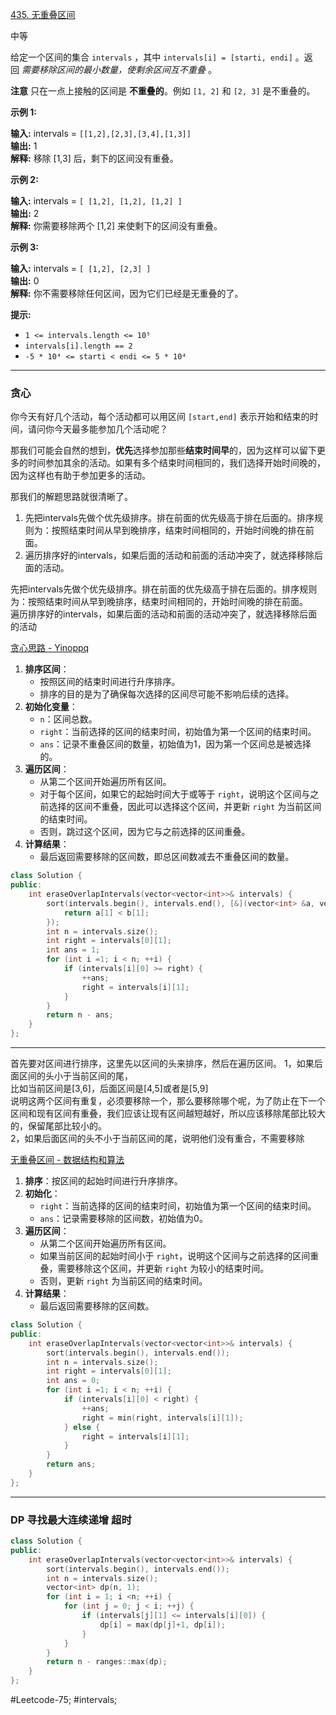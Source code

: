 [435. 无重叠区间](https://leetcode.cn/problems/non-overlapping-intervals/)

中等

给定一个区间的集合 `intervals` ，其中 `intervals[i] = [starti, endi]` 。返回 _需要移除区间的最小数量，使剩余区间互不重叠_ 。

**注意** 只在一点上接触的区间是 **不重叠的**。例如 `[1, 2]` 和 `[2, 3]` 是不重叠的。

**示例 1:**

**输入:** intervals = `[[1,2],[2,3],[3,4],[1,3]]`  
**输出:** 1  
**解释:** 移除 [1,3] 后，剩下的区间没有重叠。  

**示例 2:**

**输入:** intervals = `[ [1,2], [1,2], [1,2] ]`  
**输出:** 2  
**解释:** 你需要移除两个 [1,2] 来使剩下的区间没有重叠。  

**示例 3:**

**输入:** intervals = `[ [1,2], [2,3] ]`  
**输出:** 0  
**解释:** 你不需要移除任何区间，因为它们已经是无重叠的了。  

**提示:**

- `1 <= intervals.length <= 10⁵`
- `intervals[i].length == 2`
- `-5 * 10⁴ <= starti < endi <= 5 * 10⁴`
---- ----
### 贪心
你今天有好几个活动，每个活动都可以用区间 `[start,end]` 表示开始和结束的时间，请问你今天最多能参加几个活动呢？

那我们可能会自然的想到，**优先**选择参加那些**结束时间早**的，因为这样可以留下更多的时间参加其余的活动。如果有多个结束时间相同的，我们选择开始时间晚的，因为这样也有助于参加更多的活动。

那我们的解题思路就很清晰了。

1. 先把intervals先做个优先级排序。排在前面的优先级高于排在后面的。排序规则为：按照结束时间从早到晚排序，结束时间相同的，开始时间晚的排在前面。
2. 遍历排序好的intervals，如果后面的活动和前面的活动冲突了，就选择移除后面的活动。

先把intervals先做个优先级排序。排在前面的优先级高于排在后面的。排序规则为：按照结束时间从早到晚排序，结束时间相同的，开始时间晚的排在前面。  
遍历排序好的intervals，如果后面的活动和前面的活动冲突了，就选择移除后面的活动

[贪心思路 - Yinoppq](https://leetcode.cn/problems/non-overlapping-intervals/solutions/2564483/da-bai-hua-jiang-tan-xin-si-lu-tong-su-y-sjnb/)

1. **排序区间**：
    - 按照区间的结束时间进行升序排序。
    - 排序的目的是为了确保每次选择的区间尽可能不影响后续的选择。
2. **初始化变量**：
    - `n`：区间总数。
    - `right`：当前选择的区间的结束时间，初始值为第一个区间的结束时间。
    - `ans`：记录不重叠区间的数量，初始值为1，因为第一个区间总是被选择的。
3. **遍历区间**：
    - 从第二个区间开始遍历所有区间。
    - 对于每个区间，如果它的起始时间大于或等于 `right`，说明这个区间与之前选择的区间不重叠，因此可以选择这个区间，并更新 `right` 为当前区间的结束时间。
    - 否则，跳过这个区间，因为它与之前选择的区间重叠。
4. **计算结果**：
    - 最后返回需要移除的区间数，即总区间数减去不重叠区间的数量。
```cpp
class Solution {
public:
    int eraseOverlapIntervals(vector<vector<int>>& intervals) {
        sort(intervals.begin(), intervals.end(), [&](vector<int> &a, vector<int> &b) {
            return a[1] < b[1];
        });
        int n = intervals.size();
        int right = intervals[0][1];
        int ans = 1;
        for (int i =1; i < n; ++i) {
            if (intervals[i][0] >= right) {
                ++ans;
                right = intervals[i][1];
            }
        }
        return n - ans;
    }
};
```

----
首先要对区间进行排序，这里先以区间的头来排序，然后在遍历区间。
1，如果后面区间的头小于当前区间的尾，  
比如当前区间是[3,6]，后面区间是[4,5]或者是[5,9]  
说明这两个区间有重复，必须要移除一个，那么要移除哪个呢，为了防止在下一个区间和现有区间有重叠，我们应该让现有区间越短越好，所以应该移除尾部比较大的，保留尾部比较小的。  
2，如果后面区间的头不小于当前区间的尾，说明他们没有重合，不需要移除  

[无重叠区间 - 数据结构和算法](https://leetcode.cn/problems/non-overlapping-intervals/solutions/541792/wu-zhong-die-qu-jian-ji-bai-liao-100de-y-kkzr/)

1. **排序**：按区间的起始时间进行升序排序。
2. **初始化**：
    - `right`：当前选择的区间的结束时间，初始值为第一个区间的结束时间。
    - `ans`：记录需要移除的区间数，初始值为0。
3. **遍历区间**：
    - 从第二个区间开始遍历所有区间。
    - 如果当前区间的起始时间小于 `right`，说明这个区间与之前选择的区间重叠，需要移除这个区间，并更新 `right` 为较小的结束时间。
    - 否则，更新 `right` 为当前区间的结束时间。
4. **计算结果**：
    - 最后返回需要移除的区间数。
```cpp
class Solution {
public:
    int eraseOverlapIntervals(vector<vector<int>>& intervals) {
        sort(intervals.begin(), intervals.end());
        int n = intervals.size();
        int right = intervals[0][1];
        int ans = 0;
        for (int i =1; i < n; ++i) {
            if (intervals[i][0] < right) {
                ++ans;
                right = min(right, intervals[i][1]);
            } else {
                right = intervals[i][1];
            }
        }
        return ans;
    }
};
```

----
### DP 寻找最大连续递增 超时 
```cpp
class Solution {
public:
    int eraseOverlapIntervals(vector<vector<int>>& intervals) {
        sort(intervals.begin(), intervals.end());
        int n = intervals.size();
        vector<int> dp(n, 1);
        for (int i = 1; i <n; ++i) {
            for (int j = 0; j < i; ++j) {
                if (intervals[j][1] <= intervals[i][0]) {
                    dp[i] = max(dp[j]+1, dp[i]);
                }
            }
        }
        return n - ranges::max(dp);
    }
};
```
#Leetcode-75; #intervals;